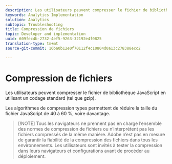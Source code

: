 ```yaml
---
description: Les utilisateurs peuvent compresser le fichier de bibliothèque JavaScript en utilisant un codage standard (tel que gzip).
keywords: Analytics Implementation
solution: Analytics
subtopic: Troubleshooting
title: Compression de fichiers
topic: Developer and implementation
uuid: 609fec4b-2732-4ef5-9263-32192e4f0825
translation-type: tm+mt
source-git-commit: 16ba0b12e0f70112f4c10804d0a13c278388ecc2

---
```



# Compression de fichiers

Les utilisateurs peuvent compresser le fichier de bibliothèque JavaScript en utilisant un codage standard (tel que gzip).

Les algorithmes de compression types permettent de réduire la taille du fichier JavaScript de 40 à 60 %, voire davantage.

> [!NOTE] Tous les navigateurs ne prennent pas en charge l’ensemble des normes de compression de fichiers ou n’interprètent pas les fichiers compressés de la même manière. Adobe n’est pas en mesure de garantir la fiabilité de la compression des fichiers dans tous les environnements. Les utilisateurs sont invités à tester la compression dans leurs navigateurs et configurations avant de procéder au déploiement.

